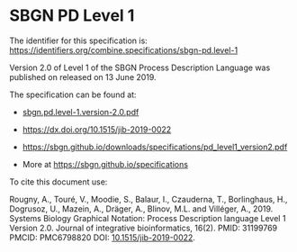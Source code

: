 # SBGN PD Level 1
The identifier for this specification is: https://identifiers.org/combine.specifications/sbgn-pd.level-1

Version 2.0 of Level 1 of the SBGN Process Description Language was published on released on 13 June 2019.

The specification can be found at:

* [sbgn.pd.level-1.version-2.0.pdf](./files/sbgn.pd.level-1.version-2.0.pdf)
* https://dx.doi.org/10.1515/jib-2019-0022
* https://sbgn.github.io/downloads/specifications/pd_level1_version2.pdf

* More at https://sbgn.github.io/specifications

To cite this document use:

Rougny, A., Touré, V., Moodie, S., Balaur, I., Czauderna, T., Borlinghaus, H., Dogrusoz, U., Mazein, A., Dräger, A., Blinov, M.L. and Villéger, A., 2019. Systems Biology Graphical Notation: Process Description language Level 1 Version 2.0. Journal of integrative bioinformatics, 16(2). PMID: 31199769 PMCID: PMC6798820 DOI: [10.1515/jib-2019-0022](https://doi.org/10.1515/jib-2019-0022).